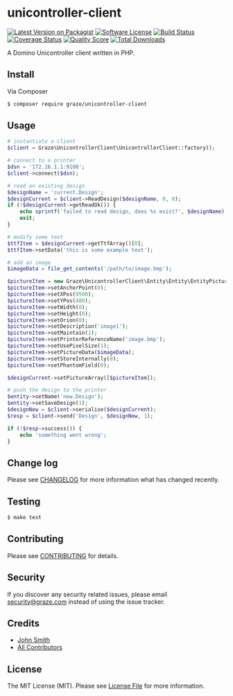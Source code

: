 # unicontroller-client

[![Latest Version on Packagist](https://img.shields.io/packagist/v/graze/unicontroller-client.svg?style=flat-square)](https://packagist.org/packages/graze/unicontroller-client)
[![Software License](https://img.shields.io/badge/license-MIT-brightgreen.svg?style=flat-square)](LICENSE.md)
[![Build Status](https://img.shields.io/travis/graze/unicontroller-client/master.svg?style=flat-square)](https://travis-ci.org/graze/unicontroller-client)
[![Coverage Status](https://img.shields.io/scrutinizer/coverage/g/graze/unicontroller-client.svg?style=flat-square)](https://scrutinizer-ci.com/g/graze/unicontroller-client/code-structure)
[![Quality Score](https://img.shields.io/scrutinizer/g/graze/unicontroller-client.svg?style=flat-square)](https://scrutinizer-ci.com/g/graze/unicontroller-client)
[![Total Downloads](https://img.shields.io/packagist/dt/graze/unicontroller-client.svg?style=flat-square)](https://packagist.org/packages/graze/unicontroller-client)

A Domino Unicontroller client written in PHP.

## Install

Via Composer

``` bash
$ composer require graze/unicontroller-client
```

## Usage

``` php
# instantiate a client
$client = Graze\UnicontrollerClient\UnicontrollerClient::factory();

# connect to a printer
$dsn = '172.16.1.1:9100';
$client->connect($dsn);

# read an existing design
$designName = 'current.Design';
$designCurrent = $client->ReadDesign($designName, 0, 0);
if (!$designCurrent->getReadOk()) {
    echo sprintf('failed to read design, does %s exist?', $designName);
    exit;
}

# modify some text
$ttfItem = $designCurrent->getTtfArray()[0];
$ttfItem->setData('this is some example text');

# add an image
$imageData = file_get_contents('/path/to/image.bmp');

$pictureItem = new Graze\UnicontrollerClient\Entity\Entity\EntityPictureItem();
$pictureItem->setAnchorPoint(0);
$pictureItem->setXPos(9500);
$pictureItem->setYPos(400);
$pictureItem->setWidth(0);
$pictureItem->setHeight(0);
$pictureItem->setOrion(0);
$pictureItem->setDescription('image1');
$pictureItem->setMaintain(1);
$pictureItem->setPrinterReferenceName('image.bmp');
$pictureItem->setUsePixelSize(1);
$pictureItem->setPictureData($imageData);
$pictureItem->setStoreInternally(0);
$pictureItem->setPhantomField(0);

$designCurrent->setPictureArray([$pictureItem]);

# push the design to the printer
$entity->setName('new.Design');
$entity->setSaveDesign(1);
$designNew = $client->serialise($designCurrent);
$resp = $client->send('Design', $designNew, 1);

if (!$resp->success()) {
    echo 'something went wrong';
}

```

## Change log

Please see [CHANGELOG](CHANGELOG.md) for more information what has changed recently.

## Testing

``` bash
$ make test
```

## Contributing

Please see [CONTRIBUTING](CONTRIBUTING.md) for details.

## Security

If you discover any security related issues, please email security@graze.com instead of using the issue tracker.

## Credits

- [John Smith](https://github.com/john-n-smith)
- [All Contributors](../../contributors)

## License

The MIT License (MIT). Please see [License File](LICENSE.md) for more information.
